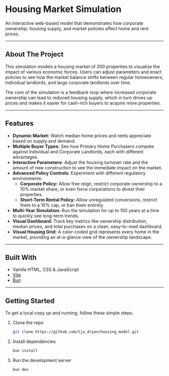 # Housing Market Simulation

An interactive web-based model that demonstrates how corporate ownership, housing supply, and market policies affect home and rent prices.



---
## About The Project

This simulation models a housing market of 300 properties to visualize the impact of various economic forces. Users can adjust parameters and enact policies to see how the market balance shifts between regular homeowners, individual landlords, and large corporate landlords over time.

The core of the simulation is a feedback loop where increased corporate ownership can lead to reduced housing supply, which in turn drives up prices and makes it easier for cash-rich buyers to acquire more properties.

---
## Features

* **Dynamic Market:** Watch median home prices and rents appreciate based on supply and demand.
* **Multiple Buyer Types:** See how Primary Home Purchasers compete against Individual and Corporate Landlords, each with different advantages.
* **Interactive Parameters:** Adjust the housing turnover rate and the amount of new construction to see the immediate impact on the market.
* **Advanced Policy Controls:** Experiment with different regulatory environments:
    * **Corporate Policy:** Allow free reign, restrict corporate ownership to a 10% market share, or even force corporations to divest their properties.
    * **Short-Term Rental Policy:** Allow unregulated conversions, restrict them to a 10% cap, or ban them entirely.
* **Multi-Year Simulation:** Run the simulation for up to 100 years at a time to quickly see long-term trends.
* **Visual Dashboard:** Track key metrics like ownership distribution, median prices, and total purchases on a clean, easy-to-read dashboard.
* **Visual Housing Grid:** A color-coded grid represents every home in the market, providing an at-a-glance view of the ownership landscape.

---
## Built With

* Vanilla HTML, CSS & JavaScript
* [Vite](https://vitejs.dev/)
* [Bun](https://bun.sh/)

---
## Getting Started

To get a local copy up and running, follow these simple steps.

1.  Clone the repo
    ```sh
    git clone https://github.com/tja_dryan/housing_model.git
    ```
2.  Install dependencies
    ```sh
    bun install
    ```
3.  Run the development server
    ```sh
    bun dev
    ```